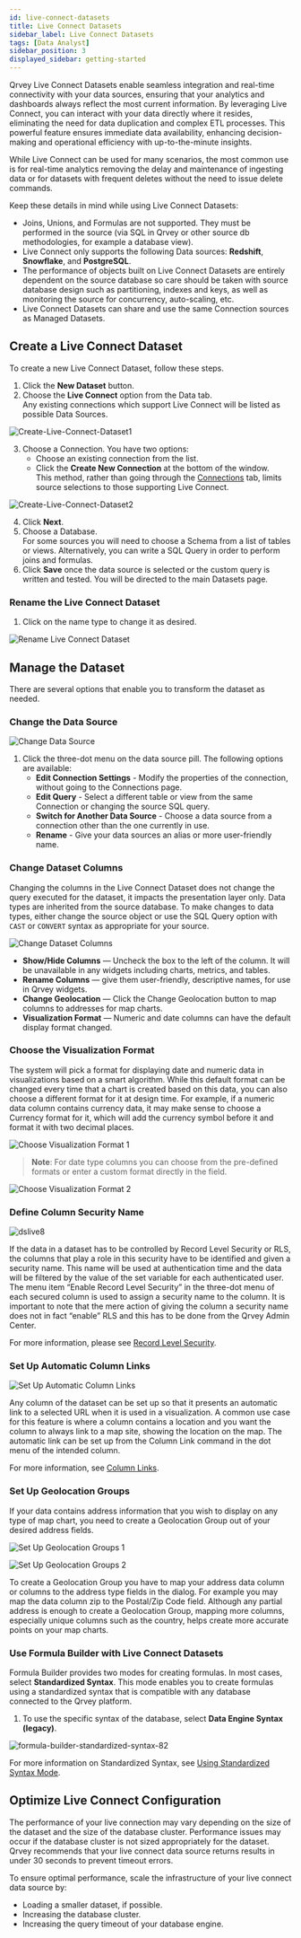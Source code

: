 ```yaml
---
id: live-connect-datasets
title: Live Connect Datasets
sidebar_label: Live Connect Datasets
tags: [Data Analyst]
sidebar_position: 3
displayed_sidebar: getting-started
---
```


Qrvey Live Connect Datasets enable seamless integration and real-time connectivity with your data sources, ensuring that your analytics and dashboards always reflect the most current information. By leveraging Live Connect, you can interact with your data directly where it resides, eliminating the need for data duplication and complex ETL processes. This powerful feature ensures immediate data availability, enhancing decision-making and operational efficiency with up-to-the-minute insights.

While Live Connect can be used for many scenarios, the most common use is for real-time analytics removing the delay and maintenance of ingesting data or for datasets with frequent deletes without the need to issue delete commands.

Keep these details in mind while using Live Connect Datasets:

- Joins, Unions, and Formulas are not supported. They must be performed in the source (via SQL in Qrvey or other source db methodologies, for example a database view).
- Live Connect only supports the following Data sources: **Redshift**, **Snowflake**, and **PostgreSQL**.
- The performance of objects built on Live Connect Datasets are entirely dependent on the source database so care should be taken with source database design such as partitioning, indexes and keys, as well as monitoring the source for concurrency, auto-scaling, etc.
- Live Connect Datasets can share and use the same Connection sources as Managed Datasets.

## Create a Live Connect Dataset

To create a new Live Connect Dataset, follow these steps.

1. Click the **New Dataset** button.
2. Choose the **Live Connect** option from the Data tab.  
    Any existing connections which support Live Connect will be listed as possible Data Sources. 

![Create-Live-Connect-Dataset1](https://s3.amazonaws.com/cdn.qrvey.com/documentation_assets/ui-docs/datasets/DatasetLive/dslive.1-8.0.png#thumbnail-40)

3. Choose a Connection. You have two options:
    - Choose an existing connection from the list.
    - Click the **Create New Connection** at the bottom of the window.  
    This method, rather than going through the [Connections](../../connections.md) tab, limits source selections to those supporting Live Connect.

![Create-Live-Connect-Dataset2](https://s3.amazonaws.com/cdn.qrvey.com/documentation_assets/ui-docs/datasets/DatasetLive/dslive.2-8.0.png#thumbnail)

4. Click **Next**.
5. Choose a Database.  
    For some sources you will need to choose a Schema from a list of tables or views. Alternatively, you can write a SQL Query in order to perform joins and formulas.
6. Click **Save** once the data source is selected or the custom query is written and tested. You will be directed to the main Datasets page.

### Rename the Live Connect Dataset

1. Click on the name type to change it as desired.

![Rename Live Connect Dataset](https://s3.amazonaws.com/cdn.qrvey.com/documentation_assets/ui-docs/datasets/DatasetLive/dslive.3-8.0.png#thumbnail-40)

## Manage the Dataset​
There are several options that enable you to transform the dataset as needed.

### Change the Data Source​

![Change Data Source](https://s3.amazonaws.com/cdn.qrvey.com/documentation_assets/ui-docs/datasets/DatasetLive/dslive.4-8.0.png#thumbnail)

1. Click the three-dot menu on the data source pill. The following options are available:
    - **Edit Connection Settings** - Modify the properties of the connection, without going to the Connections page.
    - **Edit Query** - Select a different table or view from the same Connection or changing the source SQL query.
    - **Switch for Another Data Source** - Choose a data source from a connection other than the one currently in use.
    - **Rename** - Give your data sources an alias or more user-friendly name.

### Change Dataset Columns

Changing the columns in the Live Connect Dataset does not change the query executed for the dataset, it impacts the presentation layer only. Data types are inherited from the source database. To make changes to data types, either change the source object or use the SQL Query option with `CAST` or `CONVERT` syntax as appropriate for your source.

![Change Dataset Columns](https://s3.amazonaws.com/cdn.qrvey.com/documentation_assets/ui-docs/datasets/DatasetLive/dslive.5-8.0.png#thumbnail)

- **Show/Hide Columns** — Uncheck the box to the left of the column. It will be unavailable in any widgets including charts, metrics, and tables.
- **Rename Columns** — give them user-friendly, descriptive names, for use in Qrvey widgets.
- **Change Geolocation** — Click the Change Geolocation button to map columns to addresses for map charts.
- **Visualization Format** — Numeric and date columns can have the default display format changed.

### Choose the Visualization Format​

The system will pick a format for displaying date and numeric data in visualizations based on a smart algorithm. While this default format can be changed every time that a chart is created based on this data, you can also choose a different format for it at design time. For example, if a numeric data column contains currency data, it may make sense to choose a Currency format for it, which will add the currency symbol before it and format it with two decimal places.

![Choose Visualization Format 1](https://s3.amazonaws.com/cdn.qrvey.com/documentation_assets/ui-docs/datasets/DatasetLive/dslive.6-8.0.png#thumbnail-40)

>**Note**: For date type columns you can choose from the pre-defined formats or enter a custom format directly in the field.

![Choose Visualization Format 2](https://s3.amazonaws.com/cdn.qrvey.com/documentation_assets/ui-docs/datasets/DatasetLive/dslive.7-8.0.png#thumbnail-40)

### Define Column​ Security Name

![dslive8](https://s3.amazonaws.com/cdn.qrvey.com/documentation_assets/ui-docs/datasets/DatasetLive/dslive.8-8.0.png#thumbnail-40)

If the data in a dataset has to be controlled by Record Level Security or RLS, the columns that play a role in this security have to be identified and given a security name. This name will be used at authentication time and the data will be filtered by the value of the set variable for each authenticated user. The menu item “Enable Record Level Security” in the three-dot menu of each secured column is used to assign a security name to the column. It is important to note that the mere action of giving the column a security name does not in fact “enable” RLS and this has to be done from the Qrvey Admin Center.  

For more information, please see [Record Level Security](../../../../software-developer/03-Security/record-level-security.md).

### Set Up Automatic Column Links​

![Set Up Automatic Column Links](https://s3.amazonaws.com/cdn.qrvey.com/documentation_assets/ui-docs/datasets/DatasetLive/dslive.9-8.0.png#thumbnail-40)

Any column of the dataset can be set up so that it presents an automatic link to a selected URL when it is used in a visualization. A common use case for this feature is where a column contains a location and you want the column to always link to a map site, showing the location on the map. The automatic link can be set up from the Column Link command in the dot menu of the intended column.

For more information, see [Column Links](./column-links.md).

### Set Up Geolocation Groups​

If your data contains address information that you wish to display on any type of map chart, you need to create a Geolocation Group out of your desired address fields.

![Set Up Geolocation Groups 1​](https://s3.amazonaws.com/cdn.qrvey.com/documentation_assets/ui-docs/datasets/DatasetLive/dslive.10-8.0.png#thumbnail)

![Set Up Geolocation Groups​ 2](https://s3.amazonaws.com/cdn.qrvey.com/documentation_assets/ui-docs/datasets/DatasetLive/dslive.11-8.0.png#thumbnail-60)

To create a Geolocation Group you have to map your address data column or columns to the address type fields in the dialog. For example you may map the data column zip to the Postal/Zip Code field. Although any partial address is enough to create a Geolocation Group, mapping more columns, especially unique columns such as the country, helps create more accurate points on your map charts.

### Use Formula Builder with Live Connect Datasets
Formula Builder provides two modes for creating formulas. In most cases, select **Standardized Syntax**. This mode enables you to create formulas using a standardized syntax that is compatible with any database connected to the Qrvey platform.

1. To use the specific syntax of the database, select **Data Engine Syntax (legacy)**.  

![formula-builder-standardized-syntax-82](https://s3.amazonaws.com/cdn.qrvey.com/documentation_assets/ui-docs/datasets/formula-builder-20/formula-builder-standardized-syntax-82.png)  

For more information on Standardized Syntax, see [Using Standardized Syntax Mode](../03-Analyze/10-Formula%20Builder/using-standardized-syntax.md).

## Optimize Live Connect Configuration

The performance of your live connection may vary depending on the size of the dataset and the size of the database cluster. Performance issues may occur if the database cluster is not sized appropriately for the dataset. Qrvey recommends that your live connect data source returns results in under 30 seconds to prevent timeout errors. 

To ensure optimal performance, scale the infrastructure of your live connect data source by:
- Loading a smaller dataset, if possible.
- Increasing the database cluster.
- Increasing the query timeout of your database engine.